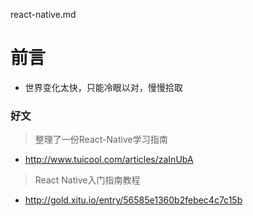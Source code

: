 react-native.md


# 前言 #

- 世界变化太快，只能冷眼以对，慢慢拾取 

### 好文

> 整理了一份React-Native学习指南

- http://www.tuicool.com/articles/zaInUbA

> React Native入门指南教程

- http://gold.xitu.io/entry/56585e1360b2febec4c7c15b
